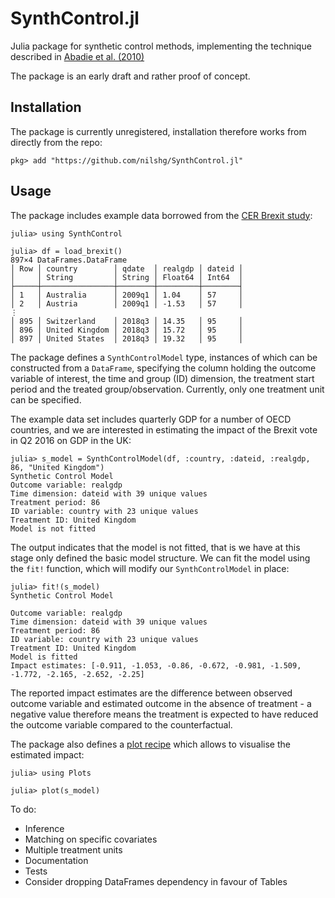 # SynthControl.jl
Julia package for synthetic control methods, implementing the technique described in [Abadie et al. (2010)](https://economics.mit.edu/files/11859)

The package is an early draft and rather proof of concept.

## Installation

The package is currently unregistered, installation therefore works from directly
from the repo:

```
pkg> add "https://github.com/nilshg/SynthControl.jl"
```

## Usage

The package includes example data borrowed from the [CER Brexit study](
  https://www.cer.eu/insights/cost-brexit-june-2018):

```
julia> using SynthControl

julia> df = load_brexit()
897×4 DataFrames.DataFrame
│ Row │ country        │ qdate  │ realgdp │ dateid │
│     │ String         │ String │ Float64 │ Int64  │
├─────┼────────────────┼────────┼─────────┼────────┤
│ 1   │ Australia      │ 2009q1 │ 1.04    │ 57     │
│ 2   │ Austria        │ 2009q1 │ -1.53   │ 57     │
⋮
│ 895 │ Switzerland    │ 2018q3 │ 14.35   │ 95     │
│ 896 │ United Kingdom │ 2018q3 │ 15.72   │ 95     │
│ 897 │ United States  │ 2018q3 │ 19.32   │ 95     │
```

The package defines a `SynthControlModel` type, instances of which can be constructed
from a `DataFrame`, specifying the column holding the outcome variable of interest,
the time and group (ID) dimension, the treatment start period and the treated
group/observation. Currently, only one treatment unit can be specified.

The example data set includes quarterly GDP for a number of OECD countries, and
we are interested in estimating the impact of the Brexit vote in Q2 2016 on GDP
in the UK:

```
julia> s_model = SynthControlModel(df, :country, :dateid, :realgdp, 86, "United Kingdom")
Synthetic Control Model
Outcome variable: realgdp
Time dimension: dateid with 39 unique values
Treatment period: 86
ID variable: country with 23 unique values
Treatment ID: United Kingdom
Model is not fitted
```

The output indicates that the model is not fitted, that is we have at this stage
only defined the basic model structure. We can fit the model using the `fit!`
function, which will modify our `SynthControlModel` in place:

```
julia> fit!(s_model)
Synthetic Control Model

Outcome variable: realgdp
Time dimension: dateid with 39 unique values
Treatment period: 86
ID variable: country with 23 unique values
Treatment ID: United Kingdom
Model is fitted
Impact estimates: [-0.911, -1.053, -0.86, -0.672, -0.981, -1.509, -1.772, -2.165, -2.652, -2.25]
```

The reported impact estimates are the difference between observed outcome variable
and estimated outcome in the absence of treatment - a negative value therefore means
the treatment is expected to have reduced the outcome variable compared to the
counterfactual.

The package also defines a [plot recipe](https://github.com/JuliaPlots/RecipesBase.jl)
which allows to visualise the estimated impact:

```
julia> using Plots

julia> plot(s_model)
```


To do:
* Inference
* Matching on specific covariates
* Multiple treatment units
* Documentation
* Tests
* Consider dropping DataFrames dependency in favour of Tables
